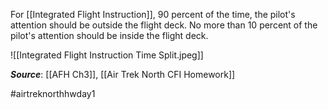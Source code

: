 For [[Integrated Flight Instruction]], 90 percent of the time, the pilot's attention should be outside the flight deck. No more than 10 percent of the pilot's attention should be inside the flight deck.

![[Integrated Flight Instruction Time Split.jpeg]]

***Source***: [[AFH Ch3]], [[Air Trek North CFI Homework]]

#airtreknorthhwday1